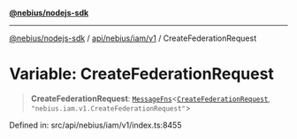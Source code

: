[**@nebius/nodejs-sdk**](../../../../../README.md)

---

[@nebius/nodejs-sdk](../../../../../README.md) / [api/nebius/iam/v1](../README.md) / CreateFederationRequest

# Variable: CreateFederationRequest

> **CreateFederationRequest**: [`MessageFns`](../../../../../runtime/protos/core/interfaces/MessageFns.md)\<[`CreateFederationRequest`](../interfaces/CreateFederationRequest.md), `"nebius.iam.v1.CreateFederationRequest"`\>

Defined in: src/api/nebius/iam/v1/index.ts:8455
